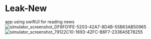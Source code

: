 # Leak-New
app using swiftUI for reading news
![simulator_screenshot_DF8FD1FE-5203-42A7-8D4B-55B63AB50965](https://user-images.githubusercontent.com/79089058/210378764-e9ac6137-6613-42f5-82dd-b9869a557ced.png)
![simulator_screenshot_79122C10-1693-42FC-B6F7-2336A5E78255](https://user-images.githubusercontent.com/79089058/210378863-750b0bc9-da96-4147-aa7e-94edc4814240.png)
